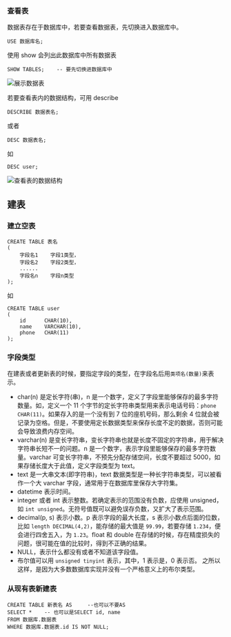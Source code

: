 ### 查看表

数据表存在于数据库中，若要查看数据表，先切换进入数据库中。

```mysql
USE 数据库名;
```

使用 show 会列出此数据库中所有数据表

```mysql
SHOW TABLES;	-- 要先切换进数据库中
```

![展示数据表](https://i.loli.net/2020/04/10/3atzjKyNTQAB6xJ.png)

若要查看表内的数据结构，可用 describe

```mysql
DESCRIBE 数据表名;
```

或者

```mysql
DESC 数据表名;
```

如

```mysql
DESC user;
```

![查看表的数据结构](https://i.loli.net/2020/04/10/I2YOFawuorC48GE.png)

## 建表

### 建立空表

```mysql
CREATE TABLE 表名
(
	字段名1	字段1类型，
    字段名2	字段2类型，
    ......
    字段名n	字段n类型
);
```

如

```mysql
CREATE TABLE user
(
	id		CHAR(10),
    name	VARCHAR(10),
    phone	CHAR(11)
);
```

### 字段类型

在建表或者更新表的时候，要指定字段的类型，在字段名后用`类项名(数量)`来表示。

+ char(n) 是定长字符(串)，n 是一个数字，定义了字段里能够保存的最多字符数量。如，定义一个 11 个字节的定长字符串类型用来表示电话号码：`phone  CHAR(11)`。如果存入的是一个没有到 7 位的座机号码，那么剩余 4 位就会被记录为空格。但是，不要使用定长数据类型来保存长度不定的数据，否则可能会导致浪费内存空间。
+ varchar(n) 是变长字符串，变长字符串也就是长度不固定的字符串，用于解决字符串长短不一的问题。n 是一个数字，表示字段里能够保存的最多字符数量。varchar 可变长字符串，不预先分配存储空间，长度不要超过 5000，如果存储长度大于此值，定义字段类型为 text。
+ text 是一大串文本(即字符串)，text 数据类型是一种长字符串类型，可以被看作一个大 varchar 字段，通常用于在数据库里保存大字符集。
+ datetime 表示时间。
+ integer 或者 int 表示整数。若确定表示的范围没有负数，应使用 unsigned，如 `int unsigned`。无符号值既可以避免误存负数，又扩大了表示范围。 
+ decimal(p, s) 表示小数。p 表示字段的最大长度，s 表示小数点后面的位数，比如 `length DECIMAL(4,2)`，能存储的最大值是 `99.99`，若要存储 `1.234`，便会进行四舍五入，为 `1.23`。float 和 double 在存储的时候，存在精度损失的问题，很可能在值的比较时，得到不正确的结果。
+ NULL，表示什么都没有或者不知道该字段值。
+ 布尔值可以用 `unsigned tinyint` 表示，其中，1 表示是，0 表示否。 之所以这样，是因为大多数数据库实现并没有一个严格意义上的布尔类型。

### 从现有表新建表

```mysql
CREATE TABLE 新表名 AS		--也可以不要AS
SELECT *	-- 也可以是SELECT id, name
FROM 数据库.数据表
WHERE 数据库.数据表.id IS NOT NULL;
```


